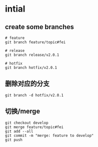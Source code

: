 # intial

## create some branches
```shell
# feature
git branch feature/topic#fei

# release
git branch release/v2.0.1

# hotfix
git branch hotfix/v2.0.1
```

## 删除对应的分支
```shell
git branch -d hotfix/v2.0.1
```

## 切换/merge
```shell
git checkout develop
git merge feature/topic#fei
git add --all
git commit -m "merge: feature to develop"
git push
```
